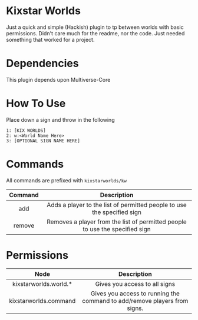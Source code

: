 # Kixstar Worlds
Just a quick and simple (Hackish) plugin to tp between worlds with basic permissions.
Didn't care much for the readme, nor the code. Just needed something that worked for a project.

# Dependencies

This plugin depends upon Multiverse-Core

# How To Use

Place down a sign and throw in the following

```
1: [KIX WORLDS]
2: w:<World Name Here>
3: [OPTIONAL SIGN NAME HERE]
```


# Commands

All commands are prefixed with `kixstarworlds/kw`

|  Command | Description  |
|:-:|:-:|
| add <player> <sign name>  |  Adds a player to the list of permitted people to use the specified sign  |
| remove <player> <sign name>  |  Removes a player from the list of permitted people to use the specified sign  |


# Permissions

|  Node | Description  |
|:-:|:-:|
| kixstarworlds.world.*  |  Gives you access to all signs  |
|  kixstarworlds.command | Gives you access to running the command to add/remove players from signs. |
